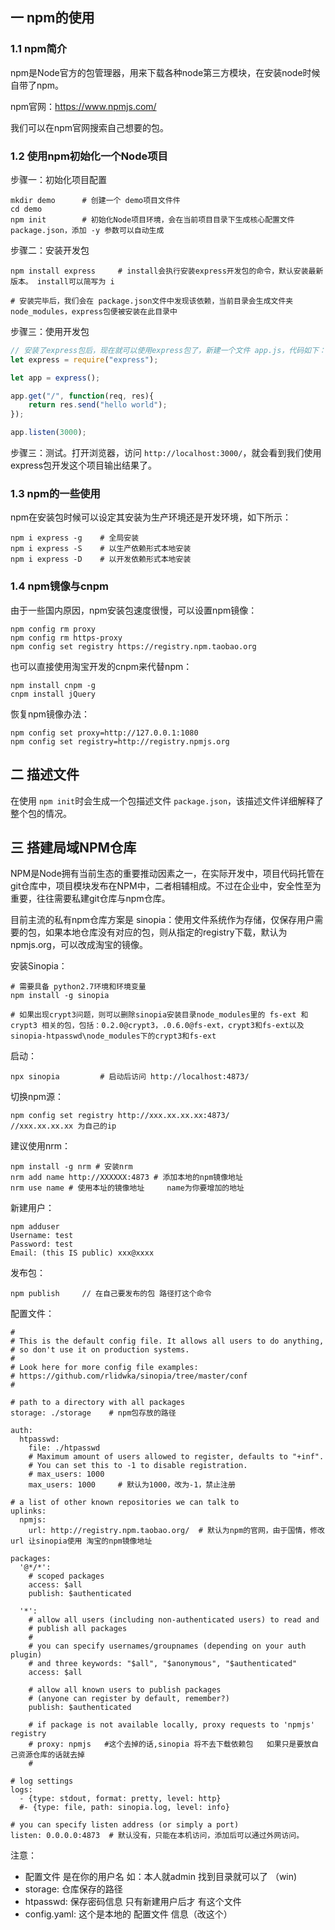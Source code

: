 ## 一 npm的使用  

###  1.1 npm简介  

npm是Node官方的包管理器，用来下载各种node第三方模块，在安装node时候自带了npm。  

npm官网：https://www.npmjs.com/  

我们可以在npm官网搜索自己想要的包。  

###  1.2 使用npm初始化一个Node项目

步骤一：初始化项目配置
```
mkdir demo      # 创建一个 demo项目文件件
cd demo
npm init        # 初始化Node项目环境，会在当前项目目录下生成核心配置文件  package.json，添加 -y 参数可以自动生成
```

步骤二：安装开发包
```
npm install express     # install会执行安装express开发包的命令，默认安装最新版本。 install可以简写为 i

# 安装完毕后，我们会在 package.json文件中发现该依赖，当前目录会生成文件夹 node_modules，express包便被安装在此目录中
```

步骤三：使用开发包
```js
// 安装了express包后，现在就可以使用express包了，新建一个文件 app.js，代码如下：
let express = require("express");

let app = express();

app.get("/", function(req, res){
    return res.send("hello world");
});

app.listen(3000);

```

步骤三：测试。打开浏览器，访问 `http://localhost:3000/`，就会看到我们使用express包开发这个项目输出结果了。

### 1.3 npm的一些使用

npm在安装包时候可以设定其安装为生产环境还是开发环境，如下所示：

```
npm i express -g    # 全局安装
npm i express -S    # 以生产依赖形式本地安装
npm i express -D    # 以开发依赖形式本地安装
```

### 1.4 npm镜像与cnpm

由于一些国内原因，npm安装包速度很慢，可以设置npm镜像：
```
npm config rm proxy
npm config rm https-proxy
npm config set registry https://registry.npm.taobao.org
```

也可以直接使用淘宝开发的cnpm来代替npm：
```
npm install cnpm -g
cnpm install jQuery
```

恢复npm镜像办法：
```
npm config set proxy=http://127.0.0.1:1080
npm config set registry=http://registry.npmjs.org
```

## 二 描述文件

在使用 `npm init`时会生成一个包描述文件 `package.json`，该描述文件详细解释了整个包的情况。

## 三 搭建局域NPM仓库

NPM是Node拥有当前生态的重要推动因素之一，在实际开发中，项目代码托管在git仓库中，项目模块发布在NPM中，二者相辅相成。不过在企业中，安全性至为重要，往往需要私建git仓库与npm仓库。   

目前主流的私有npm仓库方案是 sinopia：使用文件系统作为存储，仅保存用户需要的包，如果本地仓库没有对应的包，则从指定的registry下载，默认为npmjs.org，可以改成淘宝的镜像。  

安装Sinopia：
```
# 需要具备 python2.7环境和环境变量
npm install -g sinopia

# 如果出现crypt3问题，则可以删除sinopia安装目录node_modules里的 fs-ext 和 crypt3 相关的包，包括：0.2.0@crypt3，.0.6.0@fs-ext，crypt3和fs-ext以及sinopia-htpasswd\node_modules下的crypt3和fs-ext
```

启动：
```
npx sinopia         # 启动后访问 http://localhost:4873/
```

切换npm源：
```
npm config set registry http://xxx.xx.xx.xx:4873/       
//xxx.xx.xx.xx 为自己的ip 
```

建议使用nrm：
```
npm install -g nrm # 安装nrm
nrm add name http://XXXXXX:4873 # 添加本地的npm镜像地址
nrm use name # 使用本址的镜像地址     name为你要增加的地址
```

新建用户：
```
npm adduser
Username: test
Password: test
Email: (this IS public) xxx@xxxx
```

发布包：
```
npm publish     // 在自己要发布的包 路径打这个命令
```

配置文件：
```
#
# This is the default config file. It allows all users to do anything,
# so don't use it on production systems.
#
# Look here for more config file examples:
# https://github.com/rlidwka/sinopia/tree/master/conf
#

# path to a directory with all packages
storage: ./storage    # npm包存放的路径

auth:
  htpasswd:
    file: ./htpasswd
    # Maximum amount of users allowed to register, defaults to "+inf".
    # You can set this to -1 to disable registration.
    # max_users: 1000
    max_users: 1000     # 默认为1000，改为-1，禁止注册

# a list of other known repositories we can talk to
uplinks:
  npmjs:
    url: http://registry.npm.taobao.org/  # 默认为npm的官网，由于国情，修改 url 让sinopia使用 淘宝的npm镜像地址

packages:
  '@*/*':
    # scoped packages
    access: $all
    publish: $authenticated

  '*':
    # allow all users (including non-authenticated users) to read and
    # publish all packages
    #
    # you can specify usernames/groupnames (depending on your auth plugin)
    # and three keywords: "$all", "$anonymous", "$authenticated"
    access: $all

    # allow all known users to publish packages
    # (anyone can register by default, remember?)
    publish: $authenticated

    # if package is not available locally, proxy requests to 'npmjs' registry
    # proxy: npmjs   #这个去掉的话,sinopia 将不去下载依赖包   如果只是要放自己资源仓库的话就去掉      
    # 

# log settings
logs:
  - {type: stdout, format: pretty, level: http}
  #- {type: file, path: sinopia.log, level: info}

# you can specify listen address (or simply a port) 
listen: 0.0.0.0:4873  # 默认没有，只能在本机访问，添加后可以通过外网访问。
```

注意：
- 配置文件 是在你的用户名 如：本人就admin 找到目录就可以了 （win)
- storage: 仓库保存的路径
- htpasswd: 保存密码信息 只有新建用户后才 有这个文件
- config.yaml: 这个是本地的 配置文件 信息（改这个）